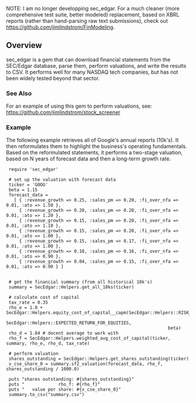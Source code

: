 NOTE: I am no longer developping sec_edgar.  For a much cleaner (more comprehensive test suite, 
better modeled) replacement, based on XBRL reports (rather than hand-parsing raw text submissions),
check out <https://github.com/jimlindstrom/FinModeling>.

## Overview

sec_edgar is a gem that can download financial statements from the SEC/Edgar 
database, parse them, perform valuations, and write the results to CSV.  It performs well
for many NASDAQ tech companies, but has not been widely tested beyond that sector.

### See Also

For an example of using this gem to perform valuations, see: <https://github.com/jimlindstrom/stock_screener>

### Example

The following example retrieves all of Google's annual reports (10k's).  It
then reformulates them to highlight the business's operating fundamentals.
Based on the reformulated statements, it performs a two-stage valuation, 
based on N years of forecast data and then a long-term growth rate.

     require 'sec_edgar'
     
     # set up the valuation with forecast data
     ticker = 'GOOG'
     beta = 1.15
     forecast_data = 
       [ { :revenue_growth => 0.25, :sales_pm => 0.20, :fi_over_nfa => 0.01, :ato => 1.50 },
         { :revenue_growth => 0.20, :sales_pm => 0.20, :fi_over_nfa => 0.01, :ato => 1.20 },
         { :revenue_growth => 0.15, :sales_pm => 0.20, :fi_over_nfa => 0.01, :ato => 1.10 },
         { :revenue_growth => 0.15, :sales_pm => 0.20, :fi_over_nfa => 0.01, :ato => 1.00 },
         { :revenue_growth => 0.15, :sales_pm => 0.17, :fi_over_nfa => 0.01, :ato => 1.00 },
         { :revenue_growth => 0.10, :sales_pm => 0.16, :fi_over_nfa => 0.01, :ato => 0.90 },
         { :revenue_growth => 0.04, :sales_pm => 0.15, :fi_over_nfa => 0.01, :ato => 0.90 } ]
     
     
     # get the financial summary (from all historical 10k's)
     summary = SecEdgar::Helpers.get_all_10ks(ticker)
     
     # calculate cost of capital
     tax_rate = 0.35
     rho_e = 1.0 + SecEdgar::Helpers.equity_cost_of_capital__capm(SecEdgar::Helpers::RISK_FREE_RATE, 
                                                                  SecEdgar::Helpers::EXPECTED_RETURN_FOR_EQUITIES, 
                                                                  beta)
     rho_d = 1.04 # decent average to work with
     rho_f = SecEdgar::Helpers.weighted_avg_cost_of_capital(ticker, summary, rho_e, rho_d, tax_rate)
     
     # perform valuation
     shares_outstanding = SecEdgar::Helpers.get_shares_outstanding(ticker) 
     v_cse_share_0 = summary.sf2_valuation(forecast_data, rho_f, shares_outstanding / 1000.0)
     
     puts "shares outstanding: #{shares_outstanding}"
     puts "             rho_f: #{rho_f}"
     puts "   value per share: #{v_cse_share_0}"
     summary.to_csv("summary.csv")
